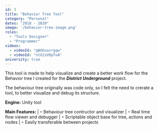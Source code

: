 ```yaml
---
id: 3
title: "Behavior Tree Tool"
category: "Personal"
dates: "2018 - 2020"
image: '/behavior-tree-image.png'
roles: 
  - "Tools Designer"
  - "Programmer"
videos: 
  - videoId: "gWdGxazrgqw"
  - videoId: "ntX2sU9pToA"
university: true
---
```

This tool is made to help visualize and create a better work flow for the Behavior tree I created for the ***District Underground*** project.

The behaviour tree originally was code only, so I felt the need to crerate a tool, to better visualize and debug its structure.

**Engine:** Unity tool

**Main Features:**
| ◦ Behaviour tree contructor and visualizer
| ◦ Real time flow viewer and debugger
| ◦ Scriptable object base for tree, actions and nodes
| ◦ Easily transferable between projects